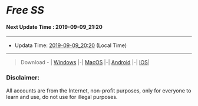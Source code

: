 
# *Free SS*

#### Next Update Time : 2019-09-09_21:20

---
* Updata Time: [2019-09-09_20:20](https://github.com/Geek-007/free-SS/blob/master/2019-09-09_20:20_FreeSS.txt) (Local Time)
---

> Download - | [Windows](https://github.com/shadowsocks/shadowsocks-windows/releases) |-| [MacOS](https://github.com/shadowsocks/shadowsocks-iOS/releases) |-| [Android](https://github.com/shadowsocks/shadowsocks-android/releases) |-| [IOS](https://itunes.apple.com/us/)|

### Disclaimer:
All accounts are from the Internet, non-profit purposes, only for everyone to learn and use, do not use for illegal purposes.
<br>
